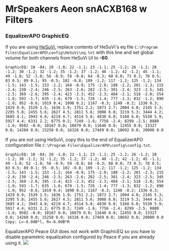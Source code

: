 # MrSpeakers Aeon snACXB168 w Filters
### EqualizerAPO GraphicEQ
If you are using [HeSuVi](https://sourceforge.net/projects/hesuvi/), replace contents of HeSuVi's eq file `C:\Program Files\EqualizerAPO\config\HeSuVi\eq.txt` with this line and set global volume for both channels from HeSuVi UI to **-60**.
```
GraphicEQ: 10 -84; 20 -1.0; 22 -1.1; 23 -1.1; 25 -1.2; 26 -1.2; 28 -1.2; 30 -1.2; 32 -1.2; 35 -1.2; 37 -1.2; 40 -1.2; 42 -1.2; 45 -1.1; 49 -1.0; 52 -1.0; 56 -0.9; 59 -0.8; 64 -0.3; 68 0.0; 73 0.3; 78 0.5; 83 0.5; 89 0.1; 95 -0.5; 102 -0.8; 109 -1.2; 117 -1.2; 125 -1.2; 134 -1.5; 143 -1.5; 153 -1.2; 164 -0.9; 175 -2.0; 188 -2.2; 201 -2.3; 215 -2.4; 230 -2.4; 246 -2.5; 263 -2.6; 282 -2.5; 301 -2.4; 323 -2.5; 345 -2.5; 369 -2.6; 395 -2.4; 423 -2.3; 452 -2.3; 484 -2.1; 518 -2.0; 554 -1.8; 593 -1.7; 635 -1.6; 679 -1.5; 726 -1.4; 777 -1.3; 832 -1.2; 890 -1.0; 952 -0.6; 1019 0.4; 1090 0.2; 1167 -0.3; 1248 -0.2; 1336 0.3; 1429 0.9; 1529 1.5; 1636 1.9; 1751 2.2; 1873 2.7; 2004 4.0; 2145 5.3; 2295 5.8; 2455 5.6; 2627 4.5; 2811 5.6; 3008 6.0; 3219 5.3; 3444 4.2; 3685 4.1; 3943 4.8; 4219 4.7; 4514 5.8; 4830 6.0; 5168 6.0; 5530 5.9; 5917 4.4; 6331 2.2; 6775 0.2; 7249 -1.6; 7756 -2.4; 8299 -2.5; 8880 -1.6; 9502 -0.0; 10167 0.0; 10879 0.0; 11640 0.0; 12455 0.0; 13327 0.0; 14260 0.0; 15258 0.0; 16326 0.0; 17469 0.0; 18692 0.0; 20000 0.0
```
If you are not using HeSuVi, copy this to the end of EqualizerAPO configuration file `C:\Program Files\EqualizerAPO\config\config.txt`.
```
GraphicEQ: 10 -84; 20 -1.0; 22 -1.1; 23 -1.1; 25 -1.2; 26 -1.2; 28 -1.2; 30 -1.2; 32 -1.2; 35 -1.2; 37 -1.2; 40 -1.2; 42 -1.2; 45 -1.1; 49 -1.0; 52 -1.0; 56 -0.9; 59 -0.8; 64 -0.3; 68 0.0; 73 0.3; 78 0.5; 83 0.5; 89 0.1; 95 -0.5; 102 -0.8; 109 -1.2; 117 -1.2; 125 -1.2; 134 -1.5; 143 -1.5; 153 -1.2; 164 -0.9; 175 -2.0; 188 -2.2; 201 -2.3; 215 -2.4; 230 -2.4; 246 -2.5; 263 -2.6; 282 -2.5; 301 -2.4; 323 -2.5; 345 -2.5; 369 -2.6; 395 -2.4; 423 -2.3; 452 -2.3; 484 -2.1; 518 -2.0; 554 -1.8; 593 -1.7; 635 -1.6; 679 -1.5; 726 -1.4; 777 -1.3; 832 -1.2; 890 -1.0; 952 -0.6; 1019 0.4; 1090 0.2; 1167 -0.3; 1248 -0.2; 1336 0.3; 1429 0.9; 1529 1.5; 1636 1.9; 1751 2.2; 1873 2.7; 2004 4.0; 2145 5.3; 2295 5.8; 2455 5.6; 2627 4.5; 2811 5.6; 3008 6.0; 3219 5.3; 3444 4.2; 3685 4.1; 3943 4.8; 4219 4.7; 4514 5.8; 4830 6.0; 5168 6.0; 5530 5.9; 5917 4.4; 6331 2.2; 6775 0.2; 7249 -1.6; 7756 -2.4; 8299 -2.5; 8880 -1.6; 9502 -0.0; 10167 0.0; 10879 0.0; 11640 0.0; 12455 0.0; 13327 0.0; 14260 0.0; 15258 0.0; 16326 0.0; 17469 0.0; 18692 0.0; 20000 0.0
Copy: L=-6.0dB*l, R=-6.0dB*R
```
EqualizerAPO Peace GUI does not work with GraphicEQ so you have to disable parametric equalization configured by Peace if you are already using it.
![](https://raw.githubusercontent.com/jaakkopasanen/AutoEq/master/results/Headphone.com/innerfidelity/onear/MrSpeakers%20Aeon%20snACXB168%20w%20Filters/MrSpeakers%20Aeon%20snACXB168%20w%20Filters.png)

